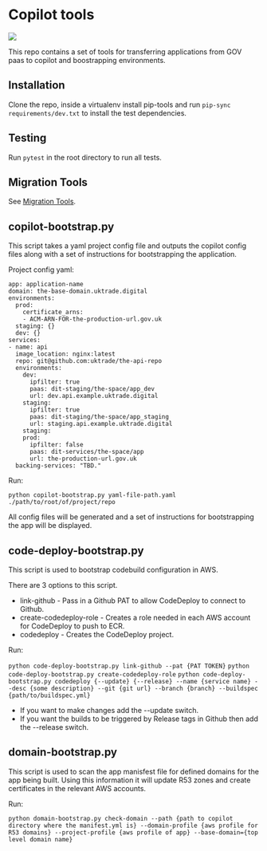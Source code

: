# Copilot tools 

![](https://codebuild.eu-west-2.amazonaws.com/badges?uuid=eyJlbmNyeXB0ZWREYXRhIjoiZG51SVRBNWhrbm1PSkZmeEdKbjN2SGRGRllPTUplR1JUbkRpa3NsOUNaR3JyZkF4SXFaOTNqck03SUtjbTgveXR6aEcvMDZkNlNBYUsxbHYwT0lWa3ZZPSIsIml2UGFyYW1ldGVyU3BlYyI6IlZVOGJqelpxT2hydFE5S2kiLCJtYXRlcmlhbFNldFNlcmlhbCI6MX0%3D&branch=main)

This repo contains a set of tools for transferring applications from GOV paas to copilot and boostrapping environments.

## Installation

Clone the repo, inside a virtualenv install pip-tools and run `pip-sync requirements/dev.txt` to install the test dependencies.

## Testing

Run `pytest` in the root directory to run all tests.

## Migration Tools

See [Migration Tools](./migration-tools/README.md).

## copilot-bootstrap.py

This script takes a yaml project config file and outputs the copilot config files along with a set of instructions for bootstrapping the application.

Project config yaml:
```
app: application-name
domain: the-base-domain.uktrade.digital
environments:
  prod:
    certificate_arns:
    - ACM-ARN-FOR-the-production-url.gov.uk
  staging: {}
  dev: {}
services:
- name: api
  image_location: nginx:latest
  repo: git@github.com:uktrade/the-api-repo
  environments:
    dev:
      ipfilter: true
      paas: dit-staging/the-space/app_dev
      url: dev.api.example.uktrade.digital
    staging:
      ipfilter: true
      paas: dit-staging/the-space/app_staging
      url: staging.api.example.uktrade.digital
    staging:
    prod:
      ipfilter: false
      paas: dit-services/the-space/app
      url: the-production-url.gov.uk
  backing-services: "TBD."
```

Run:

`python copilot-bootstrap.py yaml-file-path.yaml ./path/to/root/of/project/repo`

All config files will be generated and a set of instructions for bootstrapping the app will be displayed.


## code-deploy-bootstrap.py

This script is used to bootstrap codebuild configuration in AWS.

There are 3 options to this script.

  * link-github - Pass in a Github PAT to allow CodeDeploy to connect to Github.
  * create-codedeploy-role - Creates a role needed in each AWS account for CodeDeploy to push to ECR.
  * codedeploy - Creates the CodeDeploy project.

Run:

`python code-deploy-bootstrap.py link-github --pat {PAT TOKEN}`
`python code-deploy-bootstrap.py create-codedeploy-role`
`python code-deploy-bootstrap.py codedeploy {--update} {--release} --name {service name} --desc {some description} --git {git url} --branch {branch} --buildspec {path/to/buildspec.yml}`
  * If you want to make changes add the --update switch.
  * If you want the builds to be triggered by Release tags in Github then add the --release switch.


## domain-bootstrap.py

This script is used to scan the app manisfest file for defined domains for the app being built.  Using this information it will update R53 zones and create certificates in the relevant AWS accounts.

Run:

`python domain-bootstrap.py check-domain --path {path to copilot directory where the manifest.yml is} --domain-profile {aws profile for R53 domains} --project-profile {aws profile of app} --base-domain={top level domain name}`
